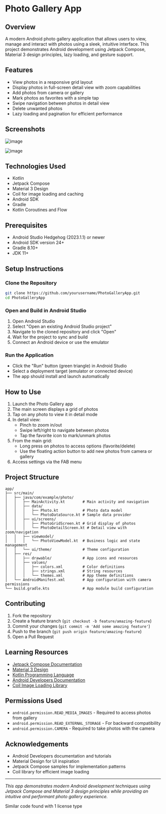 # Photo Gallery App

## Overview
A modern Android photo gallery application that allows users to view, manage and interact with photos using a sleek, intuitive interface. This project demonstrates Android development using Jetpack Compose, Material 3 design principles, lazy loading, and gesture support.

## Features
- View photos in a responsive grid layout
- Display photos in full-screen detail view with zoom capabilities
- Add photos from camera or gallery
- Mark photos as favorites with a simple tap
- Swipe navigation between photos in detail view
- Delete unwanted photos
- Lazy loading and pagination for efficient performance

## Screenshots
![image](https://github.com/user-attachments/assets/cf821da1-e07f-46f9-b550-a73837745903)

![image](https://github.com/user-attachments/assets/20d57dba-c9e3-4d0c-8ac5-ad70cc82593b)


## Technologies Used
- Kotlin
- Jetpack Compose
- Material 3 Design
- Coil for image loading and caching
- Android SDK
- Gradle
- Kotlin Coroutines and Flow

## Prerequisites
- Android Studio Hedgehog (2023.1.1) or newer
- Android SDK version 24+
- Gradle 8.10+
- JDK 11+

## Setup Instructions

### Clone the Repository
```bash
git clone https://github.com/yourusername/PhotoGalleryApp.git
cd PhotoGalleryApp
```

### Open and Build in Android Studio
1. Open Android Studio
2. Select "Open an existing Android Studio project"
3. Navigate to the cloned repository and click "Open"
4. Wait for the project to sync and build
5. Connect an Android device or use the emulator

### Run the Application
- Click the "Run" button (green triangle) in Android Studio
- Select a deployment target (emulator or connected device)
- The app should install and launch automatically

## How to Use
1. Launch the Photo Gallery app
2. The main screen displays a grid of photos
3. Tap on any photo to view it in detail mode
4. In detail view:
   - Pinch to zoom in/out
   - Swipe left/right to navigate between photos
   - Tap the favorite icon to mark/unmark photos
5. From the main grid:
   - Long press on photos to access options (favorite/delete)
   - Use the floating action button to add new photos from camera or gallery
6. Access settings via the FAB menu

## Project Structure
```
app/
├── src/main/
│   ├── java/com/example/photo/
│   │   ├── MainActivity.kt        # Main activity and navigation
│   │   ├── data/
│   │   │   ├── Photo.kt           # Photo data model
│   │   │   └── PhotoDataSource.kt # Sample data provider
│   │   ├── ui/screens/
│   │   │   ├── PhotoGridScreen.kt # Grid display of photos
│   │   │   └── PhotoDetailScreen.kt # Detail view with zoom/navigation
│   │   ├── viewmodel/
│   │   │   └── PhotoViewModel.kt  # Business logic and state management
│   │   └── ui/theme/              # Theme configuration
│   ├── res/
│   │   ├── drawable/              # App icons and resources
│   │   ├── values/
│   │   │   ├── colors.xml         # Color definitions
│   │   │   ├── strings.xml        # String resources
│   │   │   └── themes.xml         # App theme definitions
│   └── AndroidManifest.xml        # App configuration with camera permissions
└── build.gradle.kts               # App module build configuration
```

## Contributing
1. Fork the repository
2. Create a feature branch (`git checkout -b feature/amazing-feature`)
3. Commit your changes (`git commit -m 'Add some amazing feature'`)
4. Push to the branch (`git push origin feature/amazing-feature`)
5. Open a Pull Request

## Learning Resources
- [Jetpack Compose Documentation](https://developer.android.com/jetpack/compose)
- [Material 3 Design](https://m3.material.io/)
- [Kotlin Programming Language](https://kotlinlang.org/docs/home.html)
- [Android Developers Documentation](https://developer.android.com/docs)
- [Coil Image Loading Library](https://coil-kt.github.io/coil/)

## Permissions Used
- `android.permission.READ_MEDIA_IMAGES` - Required to access photos from gallery
- `android.permission.READ_EXTERNAL_STORAGE` - For backward compatibility
- `android.permission.CAMERA` - Required to take photos with the camera

## Acknowledgements
- Android Developers documentation and tutorials
- Material Design for UI inspiration
- Jetpack Compose samples for implementation patterns
- Coil library for efficient image loading

---
*This app demonstrates modern Android development techniques using Jetpack Compose and Material 3 design principles while providing an intuitive and performant photo gallery experience.*

Similar code found with 1 license type
